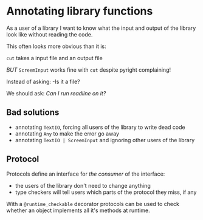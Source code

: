 Annotating library functions
============================

As a user of a library I want to know what the input and output of the library
look like without reading the code.

This often looks more obvious than it is:

`cut` takes a input file and an output file

*BUT* `ScreemInput` works fine with `cut` despite pyright complaining!

Instead of asking: -Is it a file?

We should ask: _Can I run readline on it?_


Bad solutions
-------------

* annotating `TextIO`, forcing all users of the library to write dead code
* annotating `Any` to make the error go away
* annotating `TextIO | ScreemInput` and ignoring other users of the library


Protocol
--------

Protocols define an interface for _the consumer_ of the interface:

 * the users of the library don't need to change anything
 * type checkers will tell users which parts of the protocol they miss, if any

With a `@runtime_checkable` decorator protocols can be used to check whether an
object implements all it's methods at runtime.
